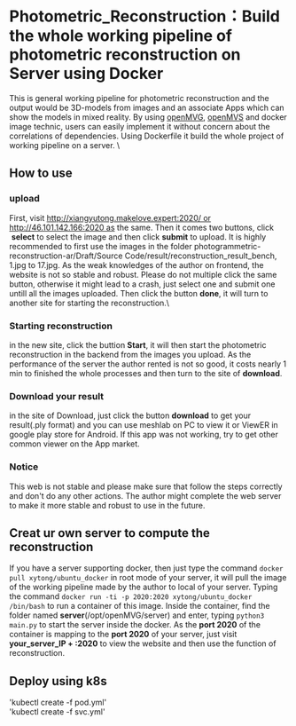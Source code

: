 #  Photometric_Reconstruction：Build the whole working pipeline of photometric reconstruction on Server using Docker
This is general working pipeline for photometric reconstruction and the output would be 3D-models from images and an associate Apps which can show the 
models in mixed reality. By using [openMVG](https://github.com/openMVG/openMVG), [openMVS](https://github.com/cdcseacave/openMVS) and docker image technic, 
users can easily implement it without concern about the correlations of dependencies. Using Dockerfile it build the whole project of working pipeline on a server. \\

## How to use
### upload
First, visit http://xiangyutong.makelove.expert:2020/ or http://46.101.142.166:2020 as the same.
Then it comes two buttons, click  **select** to select the image and then click **submit** to upload. It is highly recommended to first use the images in the folder photogrammetric-reconstruction-ar/Draft/Source Code/result/reconstruction_result_bench, 1.jpg to 17.jpg. As the weak knowledges of the author on frontend, the website is not so stable and robust. Please do not multiple click the same button, otherwise it might lead to a crash, just select one and submit one untill all the images uploaded. Then click the button **done**, it will turn to another site for starting the reconstruction.\\

### Starting reconstruction
in the new site, click the buttion **Start**, it will then start the photometric reconstruction in the backend from the images you upload. As the performance of the server the author rented is not so good, it costs nearly 1 min to finished the whole processes and then turn to the site of **download**.

### Download your result
in the site of Download, just click the button **download** to get your result(.ply format) and you can use meshlab on PC to view it or ViewER in google play store for Android. If this app was not working, try to get other common viewer on the App market.

### Notice
This web is not stable and please make sure that follow the steps correctly and don't do any other actions. The author might complete the web server to make it more stable and robust to use in the future.

## Creat ur own server to compute the reconstruction
If you have a server supporting docker, then just type the command `docker pull xytong/ubuntu_docker` in root mode of your server, it will pull the image of the working pipeline made by the author to local of your server. Typing the command `docker run -ti -p 2020:2020 xytong/ubuntu_docker /bin/bash` to run a container of this image. Inside the container, find the folder named **server**(/opt/openMVG/server) and enter, typing `python3 main.py` to start the server inside the docker. As the **port 2020** of the container is mapping to the **port 2020** of your server, just visit **your_server_IP + :2020** to view the website and then use the function of reconstruction.

## Deploy using k8s
'kubectl create -f pod.yml'  
'kubectl create -f svc.yml'
